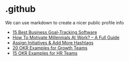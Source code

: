 # .github
We can use markdown to create a nicer public profile info
 <!-- BLOG-POST-LIST:START -->
- [15 Best Business Goal-Tracking Software](https://blog.weekdone.com/best-goal-tracking-software/)
- [How To Motivate Millennials At Work? – A Full Guide](https://blog.weekdone.com/how-to-motivate-millennials-at-work/)
- [Assign Initiatives &amp; Add More Hashtags](https://blog.weekdone.com/assign-initiatives/)
- [20 OKR Examples for Growth Teams](https://blog.weekdone.com/growth-okr-examples/)
- [15 OKR Examples for HR Teams](https://blog.weekdone.com/hr-okrs-examples/)
<!-- BLOG-POST-LIST:END -->
